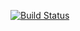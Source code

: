 [![Build Status](https://travis-ci.org/advanced-rest-client/events-target-behavior.svg?branch=stage)](https://travis-ci.org/advanced-rest-client/events-target-behavior)  

